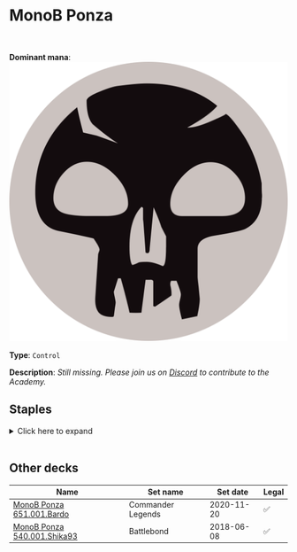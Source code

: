 <!-- This page is automatically generated by Myr: do not update it manually. -->
<!-- Changes directly applied here will be lost. -->
<!-- If you plan to update this page, please update the template at https://github.com/Pauperformance/pauperformance-bot -->
<!-- Templates can be found under pauperformance-bot/resources/templates/ -->
# MonoB Ponza
<br/>


**Dominant mana**: <img src="../resources/images/mana/B.png" class="dominant-mana-icon"/>

**Type**: `Control`

**Description**: _Still missing. Please join us on [Discord](https://discord.gg/fYQbpjjkQ3) to contribute to the Academy._


## **Staples**

<details>
  <summary>Click here to expand</summary>
<a href="https://scryfall.com/card/chk/102/befoul"><img src="https://c1.scryfall.com/file/scryfall-cards/normal/front/2/d/2dfff5d3-1433-4a24-83e6-6361a446b974.jpg" class="archetype-card rounded-image"/></a>
<a href="https://scryfall.com/card/dst/39/chittering-rats"><img src="https://c1.scryfall.com/file/scryfall-cards/normal/front/9/8/980135d5-dfaa-4beb-b4b3-1e256bb46e61.jpg" class="archetype-card rounded-image"/></a>
<a href="https://scryfall.com/card/vma/109/choking-sands"><img src="https://c1.scryfall.com/file/scryfall-cards/normal/front/d/6/d63b5e4c-e6be-4df5-bb22-d0610067adf6.jpg" class="archetype-card rounded-image"/></a>
<a href="https://scryfall.com/card/a25/82/dark-ritual"><img src="https://c1.scryfall.com/file/scryfall-cards/normal/front/9/5/95f27eeb-6f14-4db3-adb9-9be5ed76b34b.jpg" class="archetype-card rounded-image"/></a>
<a href="https://scryfall.com/card/mh1/87/diabolic-edict"><img src="https://c1.scryfall.com/file/scryfall-cards/normal/front/4/e/4eabbed2-1399-4cf1-9eba-b53c56caced4.jpg" class="archetype-card rounded-image"/></a>
<a href="https://scryfall.com/card/a25/89/dusk-legion-zealot"><img src="https://c1.scryfall.com/file/scryfall-cards/normal/front/9/8/98a9ef61-1c6d-49d1-b185-2b022482b442.jpg" class="archetype-card rounded-image"/></a>
<a href="https://scryfall.com/card/uma/102/gurmag-angler"><img src="https://c1.scryfall.com/file/scryfall-cards/normal/front/c/e/cedd44eb-f381-46e1-bcb0-88416b4ce33d.jpg" class="archetype-card rounded-image"/></a>
<a href="https://scryfall.com/card/me2/94/icequake"><img src="https://c1.scryfall.com/file/scryfall-cards/normal/front/5/5/550880ba-26a0-463d-9da2-0160d224cda1.jpg" class="archetype-card rounded-image"/></a>
<a href="https://scryfall.com/card/ema/100/nights-whisper"><img src="https://c1.scryfall.com/file/scryfall-cards/normal/front/e/4/e4638720-a55d-4c3b-b57d-2d028db5894d.jpg" class="archetype-card rounded-image"/></a>
<a href="https://scryfall.com/card/tor/78/rancid-earth"><img src="https://c1.scryfall.com/file/scryfall-cards/normal/front/2/3/23d07a96-85ba-4714-94a5-4a8125954f58.jpg" class="archetype-card rounded-image"/></a>
<a href="https://scryfall.com/card/cm2/77/sign-in-blood"><img src="https://c1.scryfall.com/file/scryfall-cards/normal/front/6/1/61388c28-9428-473c-973a-0a82b6b83d62.jpg" class="archetype-card rounded-image"/></a>
<a href="https://scryfall.com/card/gvl/53/snuff-out"><img src="https://c1.scryfall.com/file/scryfall-cards/normal/front/7/5/75bbe89f-09af-494e-b58e-271f64bde4b5.jpg" class="archetype-card rounded-image"/></a>
<a href="https://scryfall.com/card/cmr/154/thorn-of-the-black-rose"><img src="https://c1.scryfall.com/file/scryfall-cards/normal/front/2/b/2b7538ad-cc41-4229-8a39-c1db21f2899a.jpg" class="archetype-card rounded-image"/></a>
</details><br/>







## **Other decks**

| Name | Set name | Set date | Legal |
| -----| -------- | -------- | ----- |
| [MonoB Ponza 651.001.Bardo](https://www.mtggoldfish.com/deck/4673178) | Commander Legends | 2020-11-20 | ✅ |
| [MonoB Ponza 540.001.Shika93](https://www.mtggoldfish.com/deck/4351754) | Battlebond | 2018-06-08 | ✅ |





